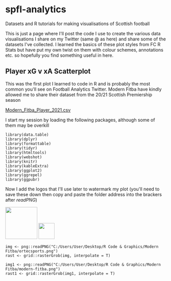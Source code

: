 # spfl-analytics
Datasets and R tutorials for making visualisations of Scottish football


This is just a page where I'll post the code I use to create the various data visualisations I share on my Twitter (same @ as here) and share some of the datasets I've collected. I learned the basics of these plot styles from FC R Stats but have put my own twist on them with colour schemes, annotations etc. so hopefully you find something useful in here.



## Player xG v xA Scatterplot

This was the first plot I learned to code in R and is probably the most common you'll see on Football Analytics Twitter. Modern Fitba have kindly allowed me to share their dataset from the 20/21 Scottish Premiership season

[Modern_Fitba_Player_2021.csv](https://github.com/cunningcolin/spfl-analytics/files/7009842/Modern_Fitba_Player_2021.csv)


I start my session by loading the following packages, although some of them may be overkill

```
library(data.table)
library(dplyr)
library(formattable)
library(tidyr) 
library(htmltools)
library(webshot)
library(knitr)
library(kableExtra) 
library(ggplot2)
library(ggrepel)
library(ggpubr)
```

Now I add the logos that I'll use later to watermark my plot (you'll need to save these down then copy and paste the folder address into the brackers after _readPNG_)


<img src="https://user-images.githubusercontent.com/87502071/129967459-0e827676-190d-47b5-973e-5464af84685d.png" height="100">      <img src="https://user-images.githubusercontent.com/87502071/129967192-066ebb98-aa2c-4d05-b1cc-818a60fc684b.png" height="50">



```
img <- png::readPNG("C:/Users/User/Desktop/R Code & Graphics/Modern Fitba/ortecsports.png")
rast <- grid::rasterGrob(img, interpolate = T)

img1 <- png::readPNG("C:/Users/User/Desktop/R Code & Graphics/Modern Fitba/modern-fitba.png")
rast1 <- grid::rasterGrob(img1, interpolate = T)
```







